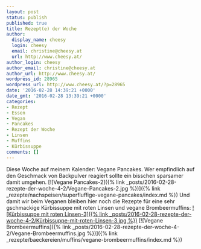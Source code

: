 ```yaml
---
layout: post
status: publish
published: true
title: Rezept(e) der Woche
author:
  display_name: cheesy
  login: cheesy
  email: christine@cheesy.at
  url: http://www.cheesy.at/
author_login: cheesy
author_email: christine@cheesy.at
author_url: http://www.cheesy.at/
wordpress_id: 28965
wordpress_url: http://www.cheesy.at/?p=28965
date: '2016-02-28 14:39:21 +0000'
date_gmt: '2016-02-28 13:39:21 +0000'
categories:
- Rezept
- Essen
- Vegan
- Pancakes
- Rezept der Woche
- Linsen
- Muffins
- Kürbissuppe
comments: []
---
```

Diese Woche auf meinem Kalender: Vegane Pancakes. Wer empfindlich auf den Geschmack von Backpulver reagiert sollte ein bisschen sparsamer damit umgehen.
[![Vegane Pancakes-2]({% link _posts/2016-02-28-rezepte-der-woche-4-2/Vegane-Pancakes-2.jpg %})]({% link _rezepte/nachspeisen/superfluffige-vegane-pancakes/index.md %})
Und damit wir beim Veganen bleiben hier noch die Rezepte für eine sehr gschmackige Kürbissuppe mit roten Linsen und vegane Brombeermuffins:
[![Kürbissuppe mit roten Linsen-3]({% link _posts/2016-02-28-rezepte-der-woche-4-2/Kürbissuppe-mit-roten-Linsen-3.jpg %})](http://www.cheesy.at/rezepte/vorspeisen-und-suppen/kurbissuppe-mit-roten-linsen/)
[![Vegane Brombeermuffins]({% link _posts/2016-02-28-rezepte-der-woche-4-2/Vegane-Brombeermuffins.jpg %})]({% link _rezepte/baeckereien/muffins/vegane-brombeermuffins/index.md %})
